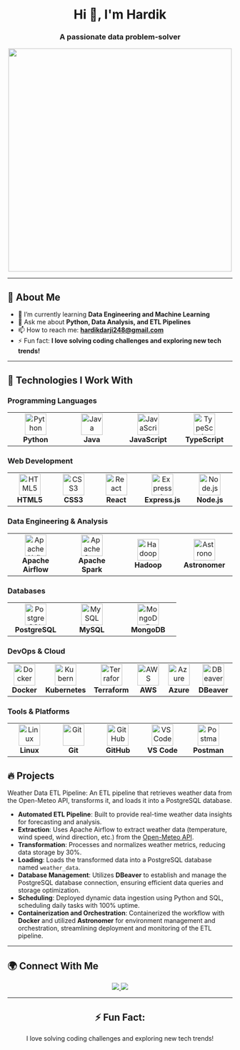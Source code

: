 <h1 align="center">Hi 👋, I'm Hardik</h1>
<h3 align="center">A passionate data problem-solver</h3>

<p align="center">
  <img src="https://github.com/Hardikd1/Hardikd1/raw/main/assets/coding.gif" width="500"/>
</p>

---

## 💫 About Me

- 🌱 I’m currently learning **Data Engineering and Machine Learning**
- 💬 Ask me about **Python, Data Analysis, and ETL Pipelines**
- 📫 How to reach me: **hardikdarji248@gmail.com**
- ⚡ Fun fact: **I love solving coding challenges and exploring new tech trends!**

---

## 🚀 Technologies I Work With

### Programming Languages

<table align="center">
  <tr>
    <td align="center" width="110">
      <img src="https://cdn.jsdelivr.net/gh/devicons/devicon/icons/python/python-original.svg" width="48" height="48" alt="Python" />
      <br><b>Python</b>
    </td>
    <td align="center" width="110">
      <img src="https://cdn.jsdelivr.net/gh/devicons/devicon/icons/java/java-original.svg" width="48" height="48" alt="Java" />
      <br><b>Java</b>
    </td>
    <td align="center" width="110">
      <img src="https://cdn.jsdelivr.net/gh/devicons/devicon/icons/javascript/javascript-original.svg" width="48" height="48" alt="JavaScript" />
      <br><b>JavaScript</b>
    </td>
    <td align="center" width="110">
      <img src="https://cdn.jsdelivr.net/gh/devicons/devicon/icons/typescript/typescript-original.svg" width="48" height="48" alt="TypeScript" />
      <br><b>TypeScript</b>
    </td>
  </tr>
</table>

### Web Development

<table align="center">
  <tr>
    <td align="center" width="110">
      <img src="https://cdn.jsdelivr.net/gh/devicons/devicon/icons/html5/html5-original.svg" width="48" height="48" alt="HTML5" />
      <br><b>HTML5</b>
    </td>
    <td align="center" width="110">
      <img src="https://cdn.jsdelivr.net/gh/devicons/devicon/icons/css3/css3-original.svg" width="48" height="48" alt="CSS3" />
      <br><b>CSS3</b>
    </td>
    <td align="center" width="110">
      <img src="https://cdn.jsdelivr.net/gh/devicons/devicon/icons/react/react-original.svg" width="48" height="48" alt="React" />
      <br><b>React</b>
    </td>
    <td align="center" width="110">
      <img src="https://www.vectorlogo.zone/logos/expressjs/expressjs-icon.svg" width="48" height="48" alt="Express.js" />
      <br><b>Express.js</b>
    </td>
    <td align="center" width="110">
      <img src="https://cdn.jsdelivr.net/gh/devicons/devicon/icons/nodejs/nodejs-original.svg" width="48" height="48" alt="Node.js" />
      <br><b>Node.js</b>
    </td>
  </tr>
</table>

### Data Engineering & Analysis

<table align="center">
  <tr>
    <td align="center" width="110">
      <img src="https://gitlab.com/uploads/-/system/project/avatar/61199454/apache-airflow.png" width="48" height="48" alt="Apache Airflow" />
      <br><b>Apache Airflow</b>
    </td>
    <td align="center" width="110">
      <img src="https://www.vectorlogo.zone/logos/apache_spark/apache_spark-icon.svg" width="48" height="48" alt="Apache Spark" />
      <br><b>Apache Spark</b>
    </td>
    <td align="center" width="110">
      <img src="https://www.vectorlogo.zone/logos/apache_hadoop/apache_hadoop-icon.svg" width="48" height="48" alt="Hadoop" />
      <br><b>Hadoop</b>
    </td>
    <td align="center" width="110">
      <img src="https://avatars.githubusercontent.com/u/41036599?s=200&v=4" width="48" height="48" alt="Astronomer" />
      <br><b>Astronomer</b>
    </td>
  </tr>
</table>

### Databases

<table align="center">
  <tr>
    <td align="center" width="110">
      <img src="https://cdn.jsdelivr.net/gh/devicons/devicon/icons/postgresql/postgresql-original.svg" width="48" height="48" alt="PostgreSQL" />
      <br><b>PostgreSQL</b>
    </td>
    <td align="center" width="110">
      <img src="https://cdn.jsdelivr.net/gh/devicons/devicon/icons/mysql/mysql-original.svg" width="48" height="48" alt="MySQL" />
      <br><b>MySQL</b>
    </td>
    <td align="center" width="110">
      <img src="https://cdn.jsdelivr.net/gh/devicons/devicon/icons/mongodb/mongodb-original.svg" width="48" height="48" alt="MongoDB" />
      <br><b>MongoDB</b>
    </td>
  </tr>
</table>

### DevOps & Cloud

<table align="center">
  <tr>
    <td align="center" width="110">
      <img src="https://cdn.jsdelivr.net/gh/devicons/devicon/icons/docker/docker-original.svg" width="48" height="48" alt="Docker" />
      <br><b>Docker</b>
    </td>
    <td align="center" width="110">
      <img src="https://cdn.jsdelivr.net/gh/devicons/devicon/icons/kubernetes/kubernetes-plain.svg" width="48" height="48" alt="Kubernetes" />
      <br><b>Kubernetes</b>
    </td>
    <td align="center" width="110">
      <img src="https://www.vectorlogo.zone/logos/terraformio/terraformio-icon.svg" width="48" height="48" alt="Terraform" />
      <br><b>Terraform</b>
    </td>
    <td align="center" width="110">
      <img src="https://partner.zoom.us/wp-content/uploads/2022/12/2022_Zoom-AWS_Lockup_RGB-1-e1672857797889-1024x760.png" width="48" height="48" alt="AWS" />
      <br><b>AWS</b>
    </td>
    <td align="center" width="110">
      <img src="https://cdn.jsdelivr.net/gh/devicons/devicon/icons/azure/azure-original.svg" width="48" height="48" alt="Azure" />
      <br><b>Azure</b>
    </td>
    <td align="center" width="110">
      <img src="https://download.logo.wine/logo/DBeaver/DBeaver-Logo.wine.png" width="48" height="48" alt="DBeaver" />
      <br><b>DBeaver</b>
    </td>
  </tr>
</table>

### Tools & Platforms

<table align="center">
  <tr>
    <td align="center" width="110">
      <img src="https://cdn.jsdelivr.net/gh/devicons/devicon/icons/linux/linux-original.svg" width="48" height="48" alt="Linux" />
      <br><b>Linux</b>
    </td>
    <td align="center" width="110">
      <img src="https://www.vectorlogo.zone/logos/git-scm/git-scm-icon.svg" width="48" height="48" alt="Git" />
      <br><b>Git</b>
    </td>
    <td align="center" width="110">
      <img src="https://github.githubassets.com/images/modules/logos_page/GitHub-Mark.png" width="48" height="48" alt="GitHub" />
      <br><b>GitHub</b>
    </td>
    <td align="center" width="110">
      <img src="https://www.vectorlogo.zone/logos/visualstudio_code/visualstudio_code-icon.svg" width="48" height="48" alt="VS Code" />
      <br><b>VS Code</b>
    </td>
    <td align="center" width="110">
      <img src="https://www.vectorlogo.zone/logos/getpostman/getpostman-icon.svg" width="48" height="48" alt="Postman" />
      <br><b>Postman</b>
    </td>
  </tr>
</table>


## 🔥 Projects

 Weather Data ETL Pipeline: An ETL pipeline that retrieves weather data from the Open-Meteo API, transforms it, and loads it into a PostgreSQL database.
- **Automated ETL Pipeline**: Built to provide real-time weather data insights for forecasting and analysis.
- **Extraction**: Uses Apache Airflow to extract weather data (temperature, wind speed, wind direction, etc.) from the [Open-Meteo API](https://open-meteo.com/).
- **Transformation**: Processes and normalizes weather metrics, reducing data storage by 30%.
- **Loading**: Loads the transformed data into a PostgreSQL database named `weather_data`.
- **Database Management**: Utilizes **DBeaver** to establish and manage the PostgreSQL database connection, ensuring efficient data queries and storage optimization.
- **Scheduling**: Deployed dynamic data ingestion using Python and SQL, scheduling daily tasks with 100% uptime.
- **Containerization and Orchestration**: Containerized the workflow with **Docker** and utilized **Astronomer** for environment management and orchestration, streamlining deployment and monitoring of the ETL pipeline.

---

## 🌍 Connect With Me

<p align="center">
  <a href="https://www.linkedin.com/in/hardikdarji248/" target="_blank">
    <img src="https://img.shields.io/badge/-Hardik%20Darji-blue?style=for-the-badge&logo=Linkedin&logoColor=white"/>
  </a>
  <a href="mailto:hardikdarji248@gmail.com">
    <img src="https://img.shields.io/badge/-hardikdarji248@gmail.com-c14438?style=for-the-badge&logo=Gmail&logoColor=white"/>
  </a>
</p>



---


<div align="center">
  <h2>⚡ Fun Fact:</h2>
  <p>I love solving coding challenges and exploring new tech trends!</p>
</div>

